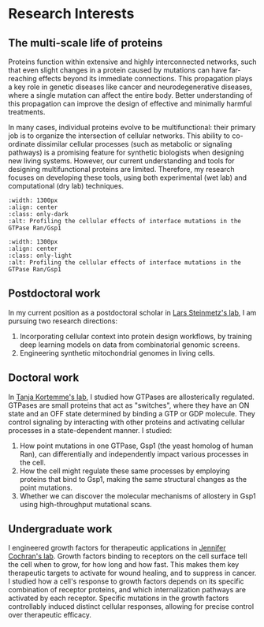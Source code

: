 # Research Interests

## The multi-scale life of proteins

Proteins function within extensive and highly interconnected networks, such that even slight changes in a protein caused by mutations can have far-reaching effects beyond its immediate connections. This propagation plays a key role in genetic diseases like cancer and neurodegenerative diseases, where a single mutation can affect the entire body. Better understanding of this propagation can improve the design of effective and minimally harmful treatments.


In many cases, individual proteins evolve to be multifunctional: their primary job is to organize the intersection of cellular networks. This ability to co-ordinate dissimilar cellular processes (such as metabolic or signaling pathways) is a promising feature for synthetic biologists when designing new living systems. However, our current understanding and tools for designing multifunctional proteins are limited. Therefore, my research focuses on developing these tools, using both experimental (wet lab) and computational (dry lab) techniques.

```{image} ../images/propagation_dark.png
:width: 1300px
:align: center
:class: only-dark
:alt: Profiling the cellular effects of interface mutations in the GTPase Ran/Gsp1
```

```{image} ../images/propagation_light.png
:width: 1300px
:align: center
:class: only-light
:alt: Profiling the cellular effects of interface mutations in the GTPase Ran/Gsp1
```

## Postdoctoral work

In my current position as a postdoctoral scholar in [Lars Steinmetz's lab](https://web.stanford.edu/group/steinmetzlab/cgi-bin/wordpress/), I am pursuing two research directions:
1. Incorporating cellular context into protein design workflows, by training deep learning models on data from combinatorial genomic screens.
2. Engineering synthetic mitochondrial genomes in living cells.

## Doctoral work

In [Tanja Kortemme's lab](http://kortemmelab.ucsf.edu/), I studied how GTPases are allosterically regulated. GTPases are small proteins that act as "switches", where they have an ON state and an OFF state determined by binding a GTP or GDP molecule. They control signaling by interacting with other proteins and activating cellular processes in a state-dependent manner. I studied:

1. How point mutations in one GTPase, Gsp1 (the yeast homolog of human Ran), can differentially and independently impact various processes in the cell.
2. How the cell might regulate these same processes by employing proteins that bind to Gsp1, making the same structural changes as the point mutations.
3. Whether we can discover the molecular mechanisms of allostery in Gsp1 using high-throughput mutational scans.

## Undergraduate work

I engineered growth factors for therapeutic applications in [Jennifer Cochran's lab](https://cochranlab.net/). Growth factors binding to receptors on the cell surface tell the cell when to grow, for how long and how fast. This makes them key therapeutic targets to activate for wound healing, and to suppress in cancer. I studied how a cell's response to growth factors depends on its specific combination of receptor proteins, and which internalization pathways are activated by each receptor. Specific mutations in the growth factors controllably induced distinct cellular responses, allowing for precise control over therapeutic efficacy.